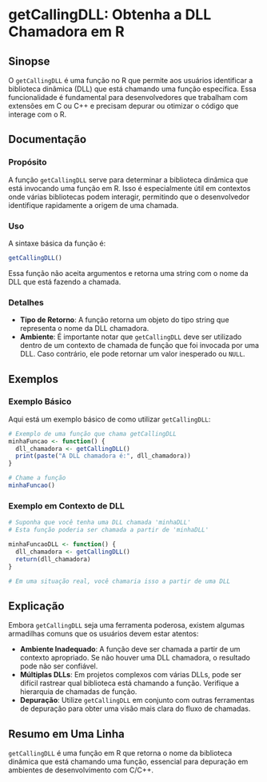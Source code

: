 <!--
Meta Description: # getCallingDLL: Obtenha a DLL Chamadora em R ## Sinopse O `getCallingDLL` é uma função no R que permite aos usuários identificar a biblioteca dinâmic...
Meta Keywords: uma, função, que, getcallingdll, dll
-->

# getCallingDLL: Obtenha a DLL Chamadora em R

## Sinopse
O `getCallingDLL` é uma função no R que permite aos usuários identificar a biblioteca dinâmica (DLL) que está chamando uma função específica. Essa funcionalidade é fundamental para desenvolvedores que trabalham com extensões em C ou C++ e precisam depurar ou otimizar o código que interage com o R.

## Documentação
### Propósito
A função `getCallingDLL` serve para determinar a biblioteca dinâmica que está invocando uma função em R. Isso é especialmente útil em contextos onde várias bibliotecas podem interagir, permitindo que o desenvolvedor identifique rapidamente a origem de uma chamada.

### Uso
A sintaxe básica da função é:

```R
getCallingDLL()
```

Essa função não aceita argumentos e retorna uma string com o nome da DLL que está fazendo a chamada.

### Detalhes
- **Tipo de Retorno**: A função retorna um objeto do tipo string que representa o nome da DLL chamadora.
- **Ambiente**: É importante notar que `getCallingDLL` deve ser utilizado dentro de um contexto de chamada de função que foi invocada por uma DLL. Caso contrário, ele pode retornar um valor inesperado ou `NULL`.

## Exemplos
### Exemplo Básico
Aqui está um exemplo básico de como utilizar `getCallingDLL`:

```R
# Exemplo de uma função que chama getCallingDLL
minhaFuncao <- function() {
  dll_chamadora <- getCallingDLL()
  print(paste("A DLL chamadora é:", dll_chamadora))
}

# Chame a função
minhaFuncao()
```

### Exemplo em Contexto de DLL
```R
# Suponha que você tenha uma DLL chamada 'minhaDLL'
# Esta função poderia ser chamada a partir de 'minhaDLL'

minhaFuncaoDLL <- function() {
  dll_chamadora <- getCallingDLL()
  return(dll_chamadora)
}

# Em uma situação real, você chamaria isso a partir de uma DLL
```

## Explicação
Embora `getCallingDLL` seja uma ferramenta poderosa, existem algumas armadilhas comuns que os usuários devem estar atentos:

- **Ambiente Inadequado**: A função deve ser chamada a partir de um contexto apropriado. Se não houver uma DLL chamadora, o resultado pode não ser confiável.
- **Múltiplas DLLs**: Em projetos complexos com várias DLLs, pode ser difícil rastrear qual biblioteca está chamando a função. Verifique a hierarquia de chamadas de função.
- **Depuração**: Utilize `getCallingDLL` em conjunto com outras ferramentas de depuração para obter uma visão mais clara do fluxo de chamadas.

## Resumo em Uma Linha
`getCallingDLL` é uma função em R que retorna o nome da biblioteca dinâmica que está chamando uma função, essencial para depuração em ambientes de desenvolvimento com C/C++.